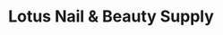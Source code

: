 ---
title: "Lotus Nail & Beauty Supply"
url: /pensacola/lotus-nail-and-beauty-supply/
shop: beauty
---